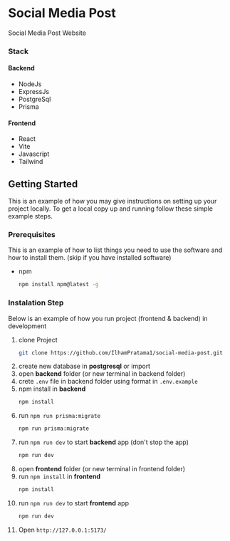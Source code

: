# Social Media Post

Social Media Post Website

### Stack

#### Backend
 - NodeJs
 - ExpressJs
 - PostgreSql
 - Prisma

#### Frontend
 - React
 - Vite
 - Javascript
 - Tailwind

## Getting Started

This is an example of how you may give instructions on setting up your project locally.
To get a local copy up and running follow these simple example steps.

### Prerequisites

This is an example of how to list things you need to use the software and how to install them. (skip if you have installed software)
* npm
  ```sh
  npm install npm@latest -g
  ```

### Instalation Step
Below is an example of how you run project (frontend & backend) in development

1. clone Project
   ```sh
   git clone https://github.com/IlhamPratama1/social-media-post.git
   ```
3. create new database in **postgresql** or import 
4. open **backend** folder (or new terminal in backend folder)
6. crete ```.env``` file in backend folder using format in ```.env.example```
7. npm install in **backend**
   ```sh
   npm install
   ```
6. run ```npm run prisma:migrate```
   ```sh
   npm run prisma:migrate
   ```
7. run ```npm run dev``` to start **backend** app (don't stop the app)
   ```sh
   npm run dev
   ```
8. open **frontend** folder (or new terminal in frontend folder)
9. run ```npm install``` in **frontend**
   ```sh
   npm install
   ```
11. run ```npm run dev``` to start **frontend** app
    ```sh
    npm run dev
    ```
12. Open ```http://127.0.0.1:5173/```
